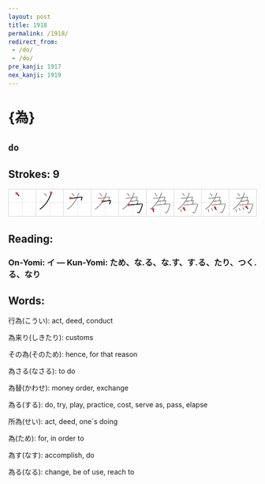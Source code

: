 ```yaml
---
layout: post
title: 1918
permalink: /1918/
redirect_from:
 - /do/
 - /do/
pre_kanji: 1917
nex_kanji: 1919
---
```


# {為}

## `do`

## Strokes: 9

<div class="stroke"><img src="../images/E782BA.png" /></div>

## Reading:

### On-Yomi: イ &mdash; Kun-Yomi: ため、な.る、な.す、す.る、たり、つく.る、なり

## Words:

行為(こうい): act, deed, conduct

為来り(しきたり): customs

その為(そのため): hence, for that reason

為さる(なさる): to do

為替(かわせ): money order, exchange

為る(する): do, try, play, practice, cost, serve as, pass, elapse

所為(せい): act, deed, one´s doing

為(ため): for, in order to

為す(なす): accomplish, do

為る(なる): change, be of use, reach to

